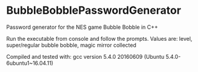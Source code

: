 # BubbleBobblePasswordGenerator
Password generator for the NES game Bubble Bobble in C++

Run the executable from console and follow the prompts. Values are: level, super/regular bubble bobble, magic mirror collected

Compiled and tested with:
gcc version 5.4.0 20160609 (Ubuntu 5.4.0-6ubuntu1~16.04.11) 



